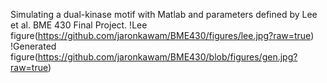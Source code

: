 Simulating a dual-kinase motif with Matlab and parameters defined by Lee et al. BME 430 Final Project.
!Lee figure(https://github.com/jaronkawam/BME430/figures/lee.jpg?raw=true)
!Generated figure(https://github.com/jaronkawam/BME430/blob/figures/gen.jpg?raw=true)
